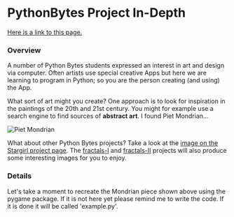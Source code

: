 # PythonBytes Project In-Depth


[Here is a link to this page.](https://github.com/robfatland/pythonbytes/tree/master/projects/art#pythonbytes-project-in-depth)


### Overview


A number of Python Bytes students expressed an interest in art and design via computer. Often artists use special
creative Apps but here we are learning to program in Python; so you are the person creating (and using) the App. 


What sort of art might you create? One approach is to look for inspiration in the paintings of the 20th and 21st
century. You might for example use a search engine to find sources of **abstract art**. I found Piet Mondrian...


![Piet Mondrian](https://github.com/robfatland/pythonbytes/blob/master/projects/mondrian.png "Tableau I, 1921")


What about other Python Bytes projects? Take a look at the 
[image on the Stargirl project page](https://github.com/robfatland/pythonbytes/tree/master/projects/stargirl#pythonbytes-project-in-depth).
The 
[fractals-I](https://github.com/robfatland/pythonbytes/tree/master/projects/fractals-I#pythonbytes-project-in-depth)
and 
[fractals-II](https://github.com/robfatland/pythonbytes/tree/master/projects/fractals-II#pythonbytes-project-in-depth)
projects will also produce some interesting images for you to enjoy.


### Details


Let's take a moment to recreate the Mondrian piece shown above using the pygame package.
If it is not here yet please remind me to write the code. If it is done it will be 
called 'example.py'.


